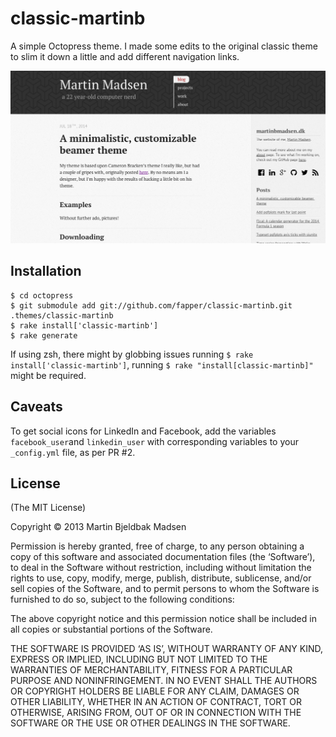 # classic-martinb

A simple Octopress theme. I made some edits to the original classic theme to slim it down a little and add different navigation links.

![classic-martinb theme screenshot](/classic-martinb.png)

## Installation

```shell
$ cd octopress
$ git submodule add git://github.com/fapper/classic-martinb.git .themes/classic-martinb
$ rake install['classic-martinb']
$ rake generate
```

If using zsh, there might by globbing issues running `$ rake install['classic-martinb']`, running `$ rake "install[classic-martinb]"` might be required.

## Caveats
To get social icons for LinkedIn and Facebook, add the variables ``facebook_user``and ``linkedin_user`` with corresponding variables to your ``_config.yml`` file, as per PR #2.

## License
(The MIT License)

Copyright © 2013 Martin Bjeldbak Madsen

Permission is hereby granted, free of charge, to any person obtaining a copy of this software and associated documentation files (the ‘Software’), to deal in the Software without restriction, including without limitation the rights to use, copy, modify, merge, publish, distribute, sublicense, and/or sell copies of the Software, and to permit persons to whom the Software is furnished to do so, subject to the following conditions:

The above copyright notice and this permission notice shall be included in all copies or substantial portions of the Software.

THE SOFTWARE IS PROVIDED ‘AS IS’, WITHOUT WARRANTY OF ANY KIND, EXPRESS OR IMPLIED, INCLUDING BUT NOT LIMITED TO THE WARRANTIES OF MERCHANTABILITY, FITNESS FOR A PARTICULAR PURPOSE AND NONINFRINGEMENT. IN NO EVENT SHALL THE AUTHORS OR COPYRIGHT HOLDERS BE LIABLE FOR ANY CLAIM, DAMAGES OR OTHER LIABILITY, WHETHER IN AN ACTION OF CONTRACT, TORT OR OTHERWISE, ARISING FROM, OUT OF OR IN CONNECTION WITH THE SOFTWARE OR THE USE OR OTHER DEALINGS IN THE SOFTWARE.

